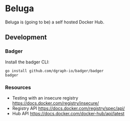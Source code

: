 # Beluga

Beluga is (going to be) a self hosted Docker Hub.

## Development

### Badger

Install the badger CLI:

```shell
go install github.com/dgraph-io/badger/badger
badger
```

### Resources

* Testing with an insecure registry <https://docs.docker.com/registry/insecure/>
* Registry API <https://docs.docker.com/registry/spec/api/>
* Hub API <https://docs.docker.com/docker-hub/api/latest>
